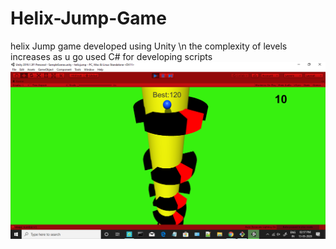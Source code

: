 # Helix-Jump-Game
helix Jump game developed using Unity
\n
the complexity of levels increases as u go
used C# for developing scripts
![Alt text](https://github.com/bhavyseth/Helix-Jump-Game/blob/master/screenshots/Screenshot%20(106).png?raw=true "Screenshot")
